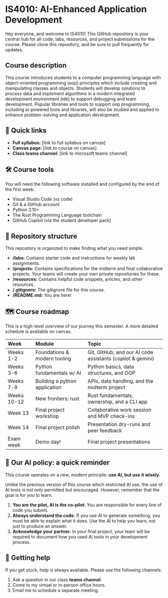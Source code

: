 # IS4010: AI-Enhanced Application Development

Hey everyone, and welcome to IS4010! This GitHub repository is your central hub for all code, labs, resources, and project submissions for the course. Please clone this repository, and be sure to pull frequently for updates.

## Course description

This course introduces students to a computer programming language with object-oriented programming (oop) principles which include creating and manipulating classes and objects. Students will develop solutions to process data and implement algorithms in a modern integrated development environment (ide) to support debugging and team development. Popular libraries and tools to support oop programming, including ai-powered tools and libraries, will also be studied and applied to enhance problem-solving and application development. 

## 🚀 Quick links

* **Full syllabus:** [link to full syllabus on canvas]
* **Canvas page:** [link to course on canvas]
* **Class teams channel:** [link to microsoft teams channel]

## 🛠️ Course tools

You will need the following software installed and configured by the end of the first week:

* Visual Studio Code (vs code)
* Git & a GitHub account
* Python 3.10+
* The Rust Programming Language toolchain
* GitHub Copilot (via the student developer pack)

## 📁 Repository structure

This repository is organized to make finding what you need simple.

* **/labs:** Contains starter code and instructions for weekly lab assignments.
* **/projects:** Contains specifications for the midterm and final collaborative projects. Your teams will create your own private repositories for these.
* **/resources:** Contains helpful code snippets, articles, and other resources.
* **/.gitignore:** The gitignore file for this course.
* **/README.md:** You are here!

## 🗺️ Course roadmap

This is a high-level overview of our journey this semester. A more detailed schedule is available on canvas.

| Week | Module | Topic |
| :--- | :--- | :--- |
| Weeks 1-2 | Foundations & modern tooling | Git, GitHub, and our AI code assistants (copilot & gemini) |
| Weeks 3-6 | Python fundamentals w/ AI | Python basics, data structures, and OOP |
| Weeks 7-9 | Building a python application | APIs, data handling, and the midterm project |
| Weeks 10-12| New frontiers: rust | Rust fundamentals, ownership, and a CLI app |
| Week 13| Final project workshop | Collaborative work session and MVP check-ins |
| Week 14 | Final project polish | Presentation dry-runs and peer feedback |
| Exam week | Demo day! | Final project presentations |

## 🤖 Our AI policy: a quick reminder

This course operates on a new, modern principle: **use AI, but use it wisely.**

Unlike the previous version of this course which restricted AI use, the use of AI tools is not only permitted but encouraged. However, remember that the goal is for *you* to learn.

1.  **You are the pilot, AI is the co-pilot.** You are responsible for every line of code you submit.
2.  **Always understand the code.** If you use AI to generate something, you must be able to explain what it does. Use the AI to help you learn, not just to produce an answer.
3.  **Acknowledge your partner.** In your final project, your team will be required to document how you used AI tools in your development process.

## 🤔 Getting help

If you get stuck, help is always available. Please use the following channels:

1.  Ask a question in our class **teams channel**.
2.  Come to my virtual or in-person office hours.
3.  Email me to schedule a separate meeting.